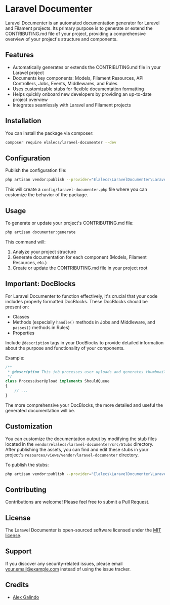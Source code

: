 # Laravel Documenter

Laravel Documenter is an automated documentation generator for Laravel and Filament projects. Its primary purpose is to generate or extend the CONTRIBUTING.md file of your project, providing a comprehensive overview of your project's structure and components.

## Features

- Automatically generates or extends the CONTRIBUTING.md file in your Laravel project
- Documents key components: Models, Filament Resources, API Controllers, Jobs, Events, Middlewares, and Rules
- Uses customizable stubs for flexible documentation formatting
- Helps quickly onboard new developers by providing an up-to-date project overview
- Integrates seamlessly with Laravel and Filament projects

## Installation

You can install the package via composer:

```bash
composer require elalecs/laravel-documenter --dev
```

## Configuration

Publish the configuration file:

```bash
php artisan vendor:publish --provider="Elalecs\LaravelDocumenter\LaravelDocumenterServiceProvider" --tag="config"
```

This will create a `config/laravel-documenter.php` file where you can customize the behavior of the package.

## Usage

To generate or update your project's CONTRIBUTING.md file:

```bash
php artisan documenter:generate
```

This command will:
1. Analyze your project structure
2. Generate documentation for each component (Models, Filament Resources, etc.)
3. Create or update the CONTRIBUTING.md file in your project root

## Important: DocBlocks

For Laravel Documenter to function effectively, it's crucial that your code includes properly formatted DocBlocks. These DocBlocks should be present on:

- Classes
- Methods (especially `handle()` methods in Jobs and Middleware, and `passes()` methods in Rules)
- Properties

Include `@description` tags in your DocBlocks to provide detailed information about the purpose and functionality of your components.

Example:

```php
/**
 * @description This job processes user uploads and generates thumbnails.
 */
class ProcessUserUpload implements ShouldQueue
{
    // ...
}
```

The more comprehensive your DocBlocks, the more detailed and useful the generated documentation will be.

## Customization

You can customize the documentation output by modifying the stub files located in the `vendor/elalecs/laravel-documenter/src/Stubs` directory. After publishing the assets, you can find and edit these stubs in your project's `resources/views/vendor/laravel-documenter` directory.

To publish the stubs:

```bash
php artisan vendor:publish --provider="Elalecs\LaravelDocumenter\LaravelDocumenterServiceProvider" --tag="stubs"
```

## Contributing

Contributions are welcome! Please feel free to submit a Pull Request.

## License

The Laravel Documenter is open-sourced software licensed under the [MIT license](https://opensource.org/licenses/MIT).

## Support

If you discover any security-related issues, please email your.email@example.com instead of using the issue tracker.

## Credits

- [Alex Galindo](https://github.com/elalecs)